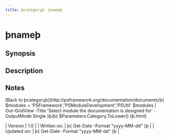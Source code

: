 ```yaml
---
title: þcategoryþ: þnameþ
---
```

# þnameþ
## Synopsis

<Insert short synopsis>

## Description

<Insert comprehensive description>

## Notes
<Update Link>
[Back to þcategoryþ](http://psframework.org/documentation/documents/þ{
    $modules = 'PSFramework','PSModuleDevelopment','PSUtil'
    $modules | Out-GridView -Title 'Select module the documentation is designed for' -OutputMode Single
}þ/þ{ $Parameters.Category.ToLower() }þ.html)

| Version | 1.0 |
| Written on: | þ{ Get-Date -Format "yyyy-MM-dd" }þ |
| Updated on: | þ{ Get-Date -Format "yyyy-MM-dd" }þ |